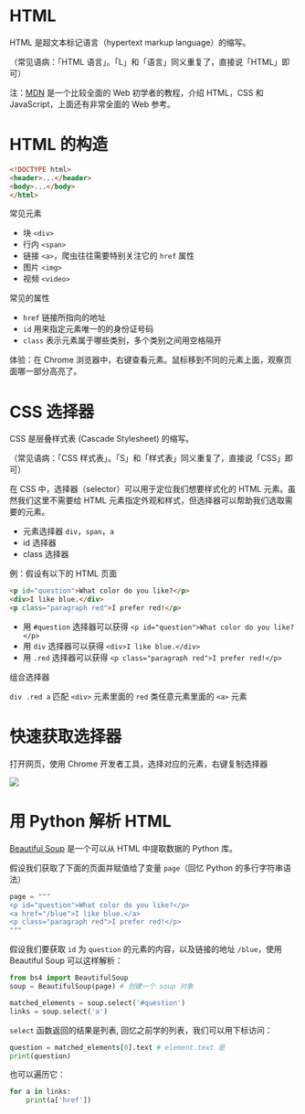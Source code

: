 # HTML

HTML 是超文本标记语言（hypertext markup language）的缩写。

（常见语病：「HTML 语言」。「L」和「语言」同义重复了，直接说「HTML」即可）

注：[MDN](https://developer.mozilla.org/zh-CN/docs/Learn) 是一个比较全面的 Web 初学者的教程，介绍 HTML，CSS 和 JavaScript，上面还有非常全面的 Web 参考。

# HTML 的构造

```html
<!DOCTYPE html>
<header>...</header>
<body>...</body>
</html>
```

常见元素

- 块 `<div>`
- 行内 `<span>`
- 链接 `<a>`，爬虫往往需要特别关注它的 `href` 属性
- 图片 `<img>`
- 视频 `<video>`

常见的属性

- `href` 链接所指向的地址
- `id` 用来指定元素唯一的的身份证号码
- `class` 表示元素属于哪些类别，多个类别之间用空格隔开

体验：在 Chrome 浏览器中，右键查看元素。鼠标移到不同的元素上面，观察页面哪一部分高亮了。

# CSS 选择器

CSS 是层叠样式表 (Cascade Stylesheet) 的缩写。

（常见语病：「CSS 样式表」。「S」和「样式表」同义重复了，直接说「CSS」即可）

在 CSS 中，选择器（selector）可以用于定位我们想要样式化的 HTML 元素。虽然我们这里不需要给 HTML 元素指定外观和样式，但选择器可以帮助我们选取需要的元素。

- 元素选择器 `div`，`span`，`a`
- id 选择器
- class 选择器

例：假设有以下的 HTML 页面

```html
<p id="question">What color do you like?</p>
<div>I like blue.</div>
<p class="paragraph red">I prefer red!</p>
```

- 用 `#question` 选择器可以获得 `<p id="question">What color do you like?</p>`
- 用 `div` 选择器可以获得 `<div>I like blue.</div>`
- 用 `.red` 选择器可以获得 `<p class="paragraph red">I prefer red!</p>`

组合选择器

`div .red a` 匹配 `<div>` 元素里面的 `red` 类任意元素里面的 `<a>` 元素

# 快速获取选择器

打开网页，使用 Chrome 开发者工具，选择对应的元素，右键复制选择器

![](https://ws4.sinaimg.cn/large/006tNbRwgy1fwg9c1zimaj31em0msdka.jpg)

# 用 Python 解析 HTML

[Beautiful Soup](https://www.crummy.com/software/BeautifulSoup/bs4/doc.zh/) 是一个可以从 HTML 中提取数据的 Python 库。

假设我们获取了下面的页面并赋值给了变量 `page`（回忆 Python 的多行字符串语法）

```python
page = """
<p id="question">What color do you like?</p>
<a href="/blue">I like blue.</a>
<p class="paragraph red">I prefer red!</p>
"""
```

假设我们要获取 `id` 为 `question` 的元素的内容，以及链接的地址 `/blue`，使用 Beautiful Soup 可以这样解析：

```python
from bs4 import BeautifulSoup
soup = BeautifulSoup(page) # 创建一个 soup 对象

matched_elements = soup.select('#question')
links = soup.select('a')
```

`select` 函数返回的结果是列表, 回忆之前学的列表，我们可以用下标访问：

```python
question = matched_elements[0].text # element.text 是
print(question)
```

也可以遍历它：

```python
for a in links:
    print(a['href'])
```
